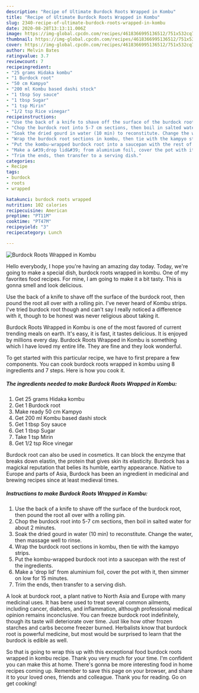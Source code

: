 ```yaml
---
description: "Recipe of Ultimate Burdock Roots Wrapped in Kombu"
title: "Recipe of Ultimate Burdock Roots Wrapped in Kombu"
slug: 2340-recipe-of-ultimate-burdock-roots-wrapped-in-kombu
date: 2020-08-28T13:13:11.006Z
image: https://img-global.cpcdn.com/recipes/4618366995136512/751x532cq70/burdock-roots-wrapped-in-kombu-recipe-main-photo.jpg
thumbnail: https://img-global.cpcdn.com/recipes/4618366995136512/751x532cq70/burdock-roots-wrapped-in-kombu-recipe-main-photo.jpg
cover: https://img-global.cpcdn.com/recipes/4618366995136512/751x532cq70/burdock-roots-wrapped-in-kombu-recipe-main-photo.jpg
author: Melvin Bates
ratingvalue: 3.7
reviewcount: 7
recipeingredient:
- "25 grams Hidaka kombu"
- "1 Burdock root"
- "50 cm Kampyo"
- "200 ml Kombu based dashi stock"
- "1 tbsp Soy sauce"
- "1 tbsp Sugar"
- "1 tsp Mirin"
- "1/2 tsp Rice vinegar"
recipeinstructions:
- "Use the back of a knife to shave off the surface of the burdock root, then pound the root all over with a rolling pin."
- "Chop the burdock root into 5-7 cm sections, then boil in salted water for about 2 minutes."
- "Soak the dried gourd in water (10 min) to reconstitute. Change the water, then massage well to rinse."
- "Wrap the burdock root sections in kombu, then tie with the kampyo strips."
- "Put the kombu-wrapped burdock root into a saucepan with the rest of the ingredients."
- "Make a &#39;drop lid&#39; from aluminium foil, cover the pot with it, then simmer on low for 15 minutes."
- "Trim the ends, then transfer to a serving dish."
categories:
- Recipe
tags:
- burdock
- roots
- wrapped

katakunci: burdock roots wrapped 
nutrition: 102 calories
recipecuisine: American
preptime: "PT11M"
cooktime: "PT47M"
recipeyield: "3"
recipecategory: Lunch

---
```



![Burdock Roots Wrapped in Kombu](https://img-global.cpcdn.com/recipes/4618366995136512/751x532cq70/burdock-roots-wrapped-in-kombu-recipe-main-photo.jpg)

Hello everybody, I hope you're having an amazing day today. Today, we're going to make a special dish, burdock roots wrapped in kombu. One of my favorites food recipes. For mine, I am going to make it a bit tasty. This is gonna smell and look delicious.

Use the back of a knife to shave off the surface of the burdock root, then pound the root all over with a rolling pin. I&#39;ve never heard of Kombu strips. I&#39;ve tried burdock root though and can&#39;t say I really noticed a difference with it, though to be honest was never religious about taking it.

Burdock Roots Wrapped in Kombu is one of the most favored of current trending meals on earth. It's easy, it is fast, it tastes delicious. It is enjoyed by millions every day. Burdock Roots Wrapped in Kombu is something which I have loved my entire life. They are fine and they look wonderful.


To get started with this particular recipe, we have to first prepare a few components. You can cook burdock roots wrapped in kombu using 8 ingredients and 7 steps. Here is how you cook it.

<!--inarticleads1-->

##### The ingredients needed to make Burdock Roots Wrapped in Kombu:

1. Get 25 grams Hidaka kombu
1. Get 1 Burdock root
1. Make ready 50 cm Kampyo
1. Get 200 ml Kombu based dashi stock
1. Get 1 tbsp Soy sauce
1. Get 1 tbsp Sugar
1. Take 1 tsp Mirin
1. Get 1/2 tsp Rice vinegar


Burdock root can also be used in cosmetics. It can block the enzyme that breaks down elastin, the protein that gives skin its elasticity. Burdock has a magickal reputation that belies its humble, earthy appearance. Native to Europe and parts of Asia, Burdock has been an ingredient in medicinal and brewing recipes since at least medieval times. 

<!--inarticleads2-->

##### Instructions to make Burdock Roots Wrapped in Kombu:

1. Use the back of a knife to shave off the surface of the burdock root, then pound the root all over with a rolling pin.
1. Chop the burdock root into 5-7 cm sections, then boil in salted water for about 2 minutes.
1. Soak the dried gourd in water (10 min) to reconstitute. Change the water, then massage well to rinse.
1. Wrap the burdock root sections in kombu, then tie with the kampyo strips.
1. Put the kombu-wrapped burdock root into a saucepan with the rest of the ingredients.
1. Make a &#39;drop lid&#39; from aluminium foil, cover the pot with it, then simmer on low for 15 minutes.
1. Trim the ends, then transfer to a serving dish.


A look at burdock root, a plant native to North Asia and Europe with many medicinal uses. It has bene used to treat several common ailments, including cancer, diabetes, and inflammation, although professional medical opinion remains inconclusive. You can freeze burdock root indefinitely, though its taste will deteriorate over time. Just like how other frozen starches and carbs become freezer burned. Herbalists know that burdock root is powerful medicine, but most would be surprised to learn that the burdock is edible as well. 

So that is going to wrap this up with this exceptional food burdock roots wrapped in kombu recipe. Thank you very much for your time. I'm confident you can make this at home. There's gonna be more interesting food in home recipes coming up. Remember to save this page on your browser, and share it to your loved ones, friends and colleague. Thank you for reading. Go on get cooking!
